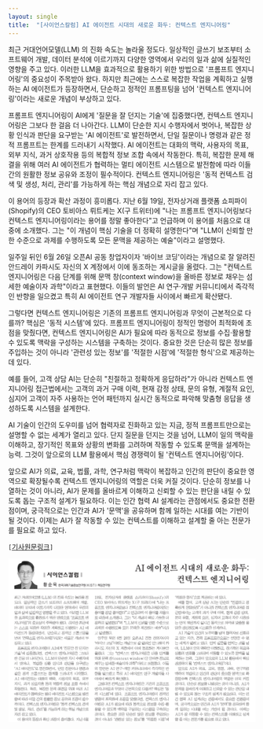 ```yaml
---
layout: single
title:  "[사이언스칼럼] AI 에이전트 시대의 새로운 화두: 컨텍스트 엔지니어링"
---
```

최근 거대언어모델(LLM) 의 진화 속도는 놀라울 정도다. 일상적인 글쓰기 보조부터 소프트웨어 개발, 데이터 분석에 이르기까지 다양한 영역에서 우리의 일과 삶에 실질적인 영향을 주고 있다. 이러한 LLM을 효과적으로 활용하기 위한 방법으로 '프롬프트 엔지니어링'의 중요성이 주목받아 왔다. 하지만 최근에는 스스로 복잡한 작업을 계획하고 실행하는 AI 에이전트가 등장하면서, 단순하고 정적인 프롬프팅을 넘어 '컨텍스트 엔지니어링'이라는 새로운 개념이 부상하고 있다.

프롬프트 엔지니어링이 AI에게 '질문을 잘 던지는 기술'에 집중했다면, 컨텍스트 엔지니어링은 그보다 한 걸음 더 나아간다. LLM이 단순한 지시 수행자에서 벗어나, 복잡한 상황 인식과 판단을 요구받는 'AI 에이전트'로 발전하면서, 단일 질문이나 명령과 같은 정적 프롬프트는 한계를 드러내기 시작했다. AI 에이전트는 대화의 맥락, 사용자의 목표, 외부 지식, 과거 상호작용 등의 복합적 정보 조합 속에서 작동한다. 특히, 복잡한 문제 해결을 위해 여러 AI 에이전트가 협력하는 멀티 에이전트 시스템으로 발전함에 따라 이들 간의 원활한 정보 공유와 조정이 필수적이다. 컨텍스트 엔지니어링은 '동적 컨텍스트 검색 및 생성, 처리, 관리'를 가능하게 하는 핵심 개념으로 자리 잡고 있다.

이 용어의 등장과 확산 과정이 흥미롭다. 지난 6월 19일, 전자상거래 플랫폼 쇼피파이(Shopify)의 CEO 토비아스 뤼트케는 X(구 트위터)에 "나는 프롬프트 엔지니어링보다 컨텍스트 엔지니어링이라는 용어를 정말 좋아한다"고 언급하며 이 용어를 처음으로 대중에 소개했다. 그는 "이 개념이 핵심 기술을 더 정확히 설명한다"며 "LLM이 신뢰할 만한 수준으로 과제를 수행하도록 모든 문맥을 제공하는 예술"이라고 설명했다.

일주일 뒤인 6월 26일 오픈AI 공동 창업자이자 '바이브 코딩'이라는 개념으로 잘 알려진 안드레이 카파시도 자신의 X 계정에서 이에 동조하는 게시글을 올렸다. 그는 "컨텍스트 엔지니어링은 다음 단계를 위해 문맥 창(context window)을 올바른 정보로 채우는 섬세한 예술이자 과학"이라고 표현했다. 이들의 발언은 AI 연구·개발 커뮤니티에서 즉각적인 반향을 일으켰고 특히 AI 에이전트 연구 개발자들 사이에서 빠르게 확산됐다.

그렇다면 컨텍스트 엔지니어링은 기존의 프롬프트 엔지니어링과 무엇이 근본적으로 다를까? 핵심은 '동적 시스템'에 있다. 프롬프트 엔지니어링이 정적인 명령어 최적화에 초점을 맞췄다면, 컨텍스트 엔지니어링은 AI가 필요에 따라 동적으로 정보를 수집·활용할 수 있도록 맥락을 구성하는 시스템을 구축하는 것이다. 중요한 것은 단순히 많은 정보를 주입하는 것이 아니라 '관련성 있는 정보'를 '적절한 시점'에 '적절한 형식'으로 제공하는 데 있다.

예를 들어, 고객 상담 AI는 단순히 "친절하고 정확하게 응답하라"가 아니라 컨텍스트 엔지니어링 접근법에서는 고객의 과거 구매 이력, 현재 감정 상태, 문의 유형, 계절적 요인, 심지어 고객이 자주 사용하는 언어 패턴까지 실시간 동적으로 파악해 맞춤형 응답을 생성하도록 시스템을 설계한다.

AI 기술이 인간의 도우미를 넘어 협력자로 진화하고 있는 지금, 정적 프롬프트만으로는 설명할 수 없는 세계가 열리고 있다. 단지 질문을 던지는 것을 넘어, LLM이 일의 맥락을 이해하고, 장기적인 목표와 상황의 변화를 고려하며 작동할 수 있도록 문맥을 설계하는 능력. 그것이 앞으로의 LLM 활용에서 핵심 경쟁력이 될 '컨텍스트 엔지니어링'이다.

앞으로 AI가 의료, 교육, 법률, 과학, 연구처럼 맥락이 복잡하고 인간의 판단이 중요한 영역으로 확장될수록 컨텍스트 엔지니어링의 역할은 더욱 커질 것이다. 단순히 정보를 나열하는 것이 아니라, AI가 문제를 올바르게 이해하고 신뢰할 수 있는 판단을 내릴 수 있도록 돕는 구조적 설계가 필요하다. 이는 인간 협력 AI 설계라는 관점에서도 중요한 전환점이며, 궁극적으로는 인간과 AI가 '문맥'을 공유하며 함께 일하는 시대를 여는 기반이 될 것이다. 이제는 AI가 잘 작동할 수 있는 컨텍스트를 이해하고 설계할 줄 아는 전문가를 필요로 하고 있다.

`[`[기사원문링크](https://www.joongdo.co.kr/web/view.php?key=20250731010010979)`]`


![](/images/joongdo/2025-08-01.png)
